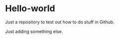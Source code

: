 # Hello-world
Just a repository to test out how to do stuff in Github.

Just adding something else.
